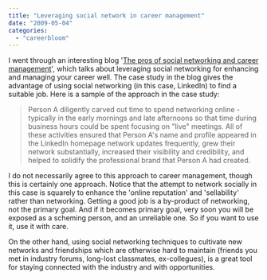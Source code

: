 ```yaml
---
title: "Leveraging social network in career management"
date: "2009-05-04"
categories: 
  - "careerbloom"
---
```


I went through an interesting blog '[The pros of social networking and career management](http://network.nationalpost.com/np/blogs/executive/archive/2009/04/22/the-pros-of-social-networking-and-career-management.aspx)', which talks about leveraging social networking for enhancing and managing your career well. The case study in the blog gives the advantage of using social networking (in this case, LinkedIn) to find a suitable job. Here is a sample of the approach in the case study:

> Person A diligently carved out time to spend networking online - typically in the early mornings and late afternoons so that time during business hours could be spent focusing on "live" meetings. All of these activities ensured that Person A's name and profile appeared in the LinkedIn homepage network updates frequently, grew their network substantially, increased their visibility and credibility, and helped to solidify the professional brand that Person A had created.

I do not necessarily agree to this approach to career management, though this is certainly one approach. Notice that the attempt to network socially in this case is squarely to enhance the 'online reputation' and 'sellability' rather than networking. Getting a good job is a by-product of networking, not the primary goal. And if it becomes primary goal, very soon you will be exposed as a scheming person, and an unreliable one. So if you want to use it, use it with care.

On the other hand, using social networking techniques to cultivate new networks and friendships which are otherwise hard to maintain (friends you met in industry forums, long-lost classmates, ex-collegues), is a great tool for staying connected with the industry and with opportunities.
